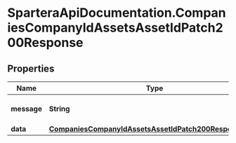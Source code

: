 # SparteraApiDocumentation.CompaniesCompanyIdAssetsAssetIdPatch200Response

## Properties

Name | Type | Description | Notes
------------ | ------------- | ------------- | -------------
**message** | **String** | Response status message | 
**data** | [**CompaniesCompanyIdAssetsAssetIdPatch200ResponseData**](CompaniesCompanyIdAssetsAssetIdPatch200ResponseData.md) |  | 


